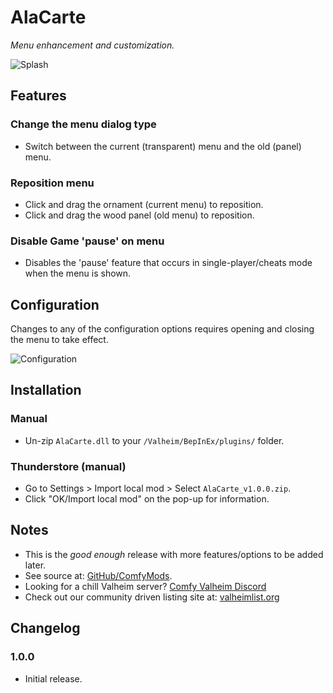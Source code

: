 # AlaCarte

*Menu enhancement and customization.*

![Splash](https://i.imgur.com/eB2JEkY.png)

## Features

### Change the menu dialog type

  * Switch between the current (transparent) menu and the old (panel) menu.

### Reposition menu

  * Click and drag the ornament (current menu) to reposition.
  * Click and drag the wood panel (old menu) to reposition.

### Disable Game 'pause' on menu

  * Disables the 'pause' feature that occurs in single-player/cheats mode when the menu is shown.

## Configuration

Changes to any of the configuration options requires opening and closing the menu to take effect.

![Configuration](https://i.imgur.com/gxqQoaK.png)

## Installation

### Manual

  * Un-zip `AlaCarte.dll` to your `/Valheim/BepInEx/plugins/` folder.

### Thunderstore (manual)

  * Go to Settings > Import local mod > Select `AlaCarte_v1.0.0.zip`.
  * Click "OK/Import local mod" on the pop-up for information.

## Notes

  * This is the *good enough* release with more features/options to be added later.
  * See source at: [GitHub/ComfyMods](https://github.com/redseiko/ComfyMods/tree/main/AlaCarte).
  * Looking for a chill Valheim server? [Comfy Valheim Discord](https://discord.gg/ameHJz5PFk)
  * Check out our community driven listing site at: [valheimlist.org](https://valheimlist.org/)

## Changelog

### 1.0.0

  * Initial release.